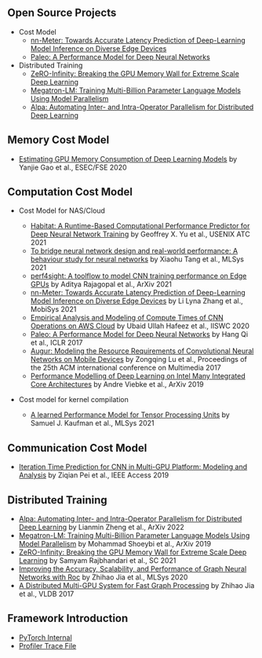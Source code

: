 ## Open Source Projects
- Cost Model
  - [nn-Meter: Towards Accurate Latency Prediction of Deep-Learning Model Inference on Diverse Edge Devices](https://github.com/microsoft/nn-Meter)
  - [Paleo: A Performance Model for Deep Neural Networks](https://github.com/TalwalkarLab/paleo)
- Distributed Training
  - [ZeRO-Infinity: Breaking the GPU Memory Wall for Extreme Scale Deep Learning](https://github.com/microsoft/DeepSpeed)
  - [Megatron-LM: Training Multi-Billion Parameter Language Models Using Model Parallelism](https://github.com/NVIDIA/Megatron-LM)
  - [Alpa: Automating Inter- and Intra-Operator Parallelism for Distributed Deep Learning](https://github.com/alpa-projects)

## Memory Cost Model
- [Estimating GPU Memory Consumption of Deep Learning Models](https://www.microsoft.com/en-us/research/uploads/prod/2020/09/dnnmem.pdf) by Yanjie Gao et al., ESEC/FSE 2020

## Computation Cost Model
- Cost Model for NAS/Cloud
  - [Habitat: A Runtime-Based Computational Performance Predictor for Deep Neural Network Training](https://www.usenix.org/system/files/atc21-yu.pdf) by Geoffrey X. Yu et al., USENIX ATC 2021
  - [To bridge neural network design and real-world performance: A behaviour study for neural networks](https://proceedings.mlsys.org/paper/2021/file/02522a2b2726fb0a03bb19f2d8d9524d-Paper.pdf) by Xiaohu Tang et al., MLSys 2021
  - [perf4sight: A toolflow to model CNN training performance on Edge GPUs](https://arxiv.org/pdf/2108.05580.pdf) by Aditya Rajagopal et al., ArXiv 2021
  - [nn-Meter: Towards Accurate Latency Prediction of Deep-Learning Model Inference on Diverse Edge Devices](https://dl.acm.org/doi/pdf/10.1145/3458864.3467882?casa_token=x0qNEhcP_wAAAAAA:uCTMD3yLynIaS7PwFvxzT65oxmrKz6EyOClSjYNCr-t036yn8VsqJcNjygQDkhR_04NeyZvRWS0e) by Li Lyna Zhang et al., MobiSys 2021
  - [Empirical Analysis and Modeling of Compute Times of CNN Operations on AWS Cloud](https://ieeexplore.ieee.org/abstract/document/9251263) by Ubaid Ullah Hafeez et al., IISWC 2020
  - [Paleo: A Performance Model for Deep Neural Networks](https://openreview.net/pdf?id=SyVVJ85lg) by Hang Qi et al., ICLR 2017
  - [Augur: Modeling the Resource Requirements of Convolutional Neural Networks on Mobile Devices](https://arxiv.org/pdf/1709.09503.pdf) by Zongqing Lu et al., Proceedings of the 25th ACM international conference on Multimedia 2017
  - [Performance Modelling of Deep Learning on Intel Many Integrated Core Architectures](https://arxiv.org/pdf/1906.01992.pdf) by Andre Viebke et al., ArXiv 2019
 
- Cost model for kernel compilation
  - [A learned Performance Model for Tensor Processing Units](https://arxiv.org/abs/2008.01040) by Samuel J. Kaufman et al., MLSys 2021

## Communication Cost Model
- [Iteration Time Prediction for CNN in Multi-GPU Platform: Modeling and Analysis](https://ieeexplore.ieee.org/stamp/stamp.jsp?tp=&arnumber=8713989) by Ziqian Pei et al., IEEE Access 2019

## Distributed Training
- [Alpa: Automating Inter- and Intra-Operator Parallelism for Distributed Deep Learning](https://arxiv.org/pdf/2201.12023.pdf) by Lianmin Zheng et al., ArXiv 2022
- [Megatron-LM: Training Multi-Billion Parameter Language Models Using Model Parallelism](https://arxiv.org/pdf/1909.08053.pdf) by Mohammad Shoeybi et al., ArXiv 2019
- [ZeRO-Infinity: Breaking the GPU Memory Wall for Extreme Scale Deep Learning](https://arxiv.org/pdf/2104.07857.pdf) by Samyam Rajbhandari et al., SC 2021
- [Improving the Accuracy, Scalability, and Performance of Graph Neural Networks with Roc](https://cs.stanford.edu/~zhihao/papers/mlsys20.pdf) by Zhihao Jia et al., MLSys 2020
- [A Distributed Multi-GPU System for Fast Graph Processing](http://www.vldb.org/pvldb/vol11/p297-jia.pdf) by Zhihao Jia et al., VLDB 2017


## Framework Introduction
- [PyTorch Internal](http://blog.ezyang.com/2019/05/pytorch-internals/)
- [Profiler Trace File](https://docs.google.com/document/d/1CvAClvFfyA5R-PhYUmn5OOQtYMH4h6I0nSsKchNAySU/preview)
